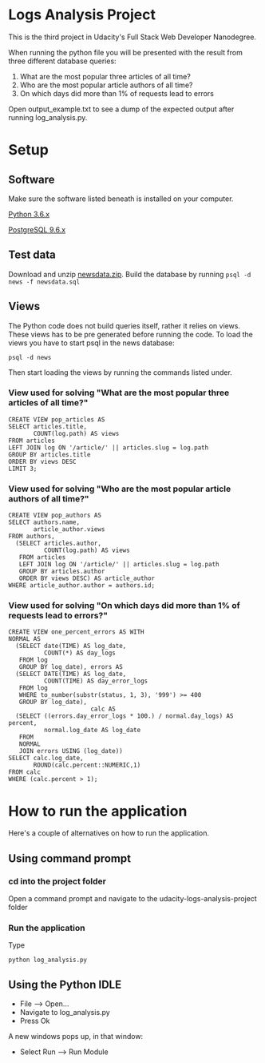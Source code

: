 # Logs Analysis Project
This is the third project in Udacity's Full Stack Web Developer Nanodegree.

When running the python file you will be presented with the result from three different database queries:
1. What are the most popular three articles of all time?
2. Who are the most popular article authors of all time?
3. On which days did more than 1% of requests lead to errors

Open output_example.txt to see a dump of the expected output after running log_analysis.py.

# Setup
## Software
Make sure the software listed beneath is installed on your computer.

[Python 3.6.x](https://www.python.org/downloads/)

[PostgreSQL 9.6.x](https://www.postgresql.org/download/)

## Test data
Download and unzip [newsdata.zip](https://d17h27t6h515a5.cloudfront.net/topher/2016/August/57b5f748_newsdata/newsdata.zip). 
Build the database by running ```psql -d news -f newsdata.sql```

## Views
The Python code does not build queries itself, rather it relies on views. These views has to be pre generated before running the code.
To load the views you have to start psql in the news database:
```
psql -d news
```
Then start loading the views by running the commands listed under.

### View used for solving "What are the most popular three articles of all time?"
```
CREATE VIEW pop_articles AS
SELECT articles.title,
       COUNT(log.path) AS views
FROM articles
LEFT JOIN log ON '/article/' || articles.slug = log.path
GROUP BY articles.title
ORDER BY views DESC
LIMIT 3;
```

### View used for solving "Who are the most popular article authors of all time?"
```
CREATE VIEW pop_authors AS
SELECT authors.name,
       article_author.views
FROM authors,
  (SELECT articles.author,
          COUNT(log.path) AS views
   FROM articles
   LEFT JOIN log ON '/article/' || articles.slug = log.path
   GROUP BY articles.author
   ORDER BY views DESC) AS article_author
WHERE article_author.author = authors.id;
```

### View used for solving "On which days did more than 1% of requests lead to errors?"
```
CREATE VIEW one_percent_errors AS WITH
NORMAL AS
  (SELECT date(TIME) AS log_date,
          COUNT(*) AS day_logs
   FROM log
   GROUP BY log_date), errors AS
  (SELECT DATE(TIME) AS log_date,
          COUNT(TIME) AS day_error_logs
   FROM log
   WHERE to_number(substr(status, 1, 3), '999') >= 400
   GROUP BY log_date),
                       calc AS
  (SELECT ((errors.day_error_logs * 100.) / normal.day_logs) AS percent,
          normal.log_date AS log_date
   FROM
   NORMAL
   JOIN errors USING (log_date))
SELECT calc.log_date,
       ROUND(calc.percent::NUMERIC,1)
FROM calc
WHERE (calc.percent > 1);
```

# How to run the application

Here's a couple of alternatives on how to run the application.

## Using command prompt

### cd into the project folder
Open a command prompt and navigate to the udacity-logs-analysis-project folder

### Run the application
Type

```
python log_analysis.py
```

## Using the Python IDLE
* File --> Open...
* Navigate to log_analysis.py
* Press Ok

A new windows pops up, in that window:
* Select Run --> Run Module
